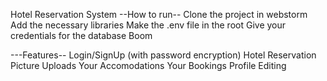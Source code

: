 Hotel Reservation System
--How to run--
Clone the project in webstorm
Add the necessary libraries 
Make the .env file in the root
Give your credentials for the database
Boom

---Features--
Login/SignUp (with password encryption)
Hotel Reservation
Picture Uploads
Your Accomodations
Your Bookings
Profile Editing